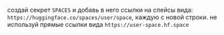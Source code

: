 создай секрет `SPACES` и добавь в него ссылки на спейсы вида: `https://huggingface.co/spaces/user/space`, каждую с новой строки. не используй прямые ссылки вида `https://user-space.hf.space` 
